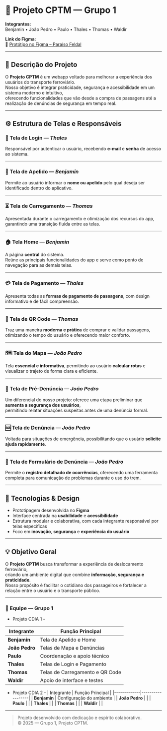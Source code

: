 # 🚆 Projeto CPTM — Grupo 1

**Integrantes:**  
Benjamin • João Pedro • Paulo • Thales • Thomas • Waldir  

**Link do Figma:**  
🎨 [Protótipo no Figma – Paraíso Feldal](https://www.figma.com/design/XldyanJmAexWCKpVkm04e6/ParaisoFeldal?node-id=0-1&p=f&t=w9ubHTFmUXSNUuas-0)

---

## 🧩 Descrição do Projeto

O **Projeto CPTM** é um webapp voltado para melhorar a experiência dos usuários do transporte ferroviário.  
Nosso objetivo é integrar praticidade, segurança e acessibilidade em um sistema moderno e intuitivo,  
oferecendo funcionalidades que vão desde a compra de passagens até a realização de denúncias de segurança em tempo real.

---

## ⚙️ Estrutura de Telas e Responsáveis

### 🔐 Tela de Login — *Thales*
Responsável por autenticar o usuário, recebendo **e-mail** e **senha** de acesso ao sistema.

---

### 👋 Tela de Apelido — *Benjamin*
Permite ao usuário informar o **nome ou apelido** pelo qual deseja ser identificado dentro do aplicativo.

---

### ⏳ Tela de Carregamento — *Thomas*
Apresentada durante o carregamento e otimização dos recursos do app,  
garantindo uma transição fluida entre as telas.

---

### 🏠 Tela Home — *Benjamin*
A página **central** do sistema.  
Reúne as principais funcionalidades do app e serve como ponto de navegação para as demais telas.

---

### 💳 Tela de Pagamento — *Thales*
Apresenta todas as **formas de pagamento de passagens**, com design informativo e de fácil compreensão.

---

### 📱 Tela de QR Code — *Thomas*
Traz uma maneira **moderna e prática** de comprar e validar passagens,  
otimizando o tempo do usuário e oferecendo maior conforto.

---

### 🗺️ Tela do Mapa — *João Pedro*
Tela **essencial e informativa**, permitindo ao usuário **calcular rotas** e visualizar o trajeto de forma clara e eficiente.

---

### 🚨 Tela de Pré-Denúncia — *João Pedro*
Um diferencial do nosso projeto: oferece uma etapa preliminar que **aumenta a segurança dos usuários**,  
permitindo relatar situações suspeitas antes de uma denúncia formal.

---

### 🆘 Tela de Denúncia — *João Pedro*
Voltada para situações de emergência, possibilitando que o usuário **solicite ajuda rapidamente**.

---

### 📝 Tela de Formulário de Denúncia — *João Pedro*
Permite o **registro detalhado de ocorrências**, oferecendo uma ferramenta completa para comunicação de problemas durante o uso do trem.

---

## 🧠 Tecnologias & Design

- Prototipagem desenvolvida no **Figma**
- Interface centrada na **usabilidade** e **acessibilidade**
- Estrutura modular e colaborativa, com cada integrante responsável por telas específicas
- Foco em **inovação**, **segurança** e **experiência do usuário**

---

## 💡 Objetivo Geral

O **Projeto CPTM** busca transformar a experiência de deslocamento ferroviário,  
criando um ambiente digital que combine **informação, segurança e praticidade**.  
Nosso propósito é facilitar o cotidiano dos passageiros e fortalecer a relação entre o usuário e o transporte público.

---

### 👥 Equipe — Grupo 1

- Projeto CDIA 1 -

| Integrante | Função Principal |
|-------------|------------------|
| **Benjamin** | Tela de Apelido e Home |
| **João Pedro** | Telas de Mapa e Denúncias |
| **Paulo** | Coordenação e apoio técnico |
| **Thales** | Telas de Login e Pagamento |
| **Thomas** | Telas de Carregamento e QR Code |
| **Waldir** | Apoio de interface e testes |


 - Projeto CDIA 2 -
| Integrante | Função Principal |
|-------------|------------------|
| **Benjamin** | Configuração do ambiente |
| **João Pedro** |  |
| **Paulo** |  |
| **Thales** |  |
| **Thomas** |  |
| **Waldir** |  |

---

> Projeto desenvolvido com dedicação e espírito colaborativo.  
> © 2025 — Grupo 1, Projeto CPTM.
